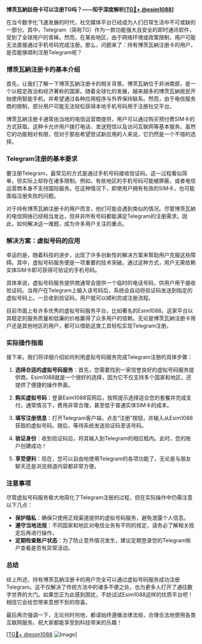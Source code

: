 **博茨瓦納註冊卡可以注册TG吗？——知乎深度解析[[TG💪+ @esim1088](https://t.me/s/esim1088)]**

在当今数字化飞速发展的时代，社交媒体平台已经成为人们日常生活中不可或缺的一部分。其中，Telegram（简称TG）作为一款功能强大且安全的即时通讯软件，受到了全球用户的青睐。然而，在某些地区，由于网络环境或政策限制，用户可能无法直接通过手机号码完成注册。那么，问题来了：持有博茨瓦納注册卡的用户，是否能够顺利注册Telegram呢？

### 博茨瓦納注册卡的基本介绍

首先，让我们了解一下博茨瓦納注册卡的相关背景。博茨瓦納位于非洲南部，是一个以稳定政治和经济著称的国家。随着全球化的发展，越来越多的博茨瓦納居民开始使用智能手机，并希望通过各种应用程序与外界保持联系。然而，由于电信服务商的限制，部分用户可能无法轻松获得本地手机号码用于注册社交平台。

博茨瓦納注册卡通常由当地的电信运营商提供，用户可以通过购买预付费SIM卡的方式获取。这种卡允许用户拨打电话、发送短信以及访问互联网等基本服务。虽然它的功能相对有限，但对于那些希望尝试新应用的人来说，它仍然是一个不错的选择。

### Telegram注册的基本要求

要注册Telegram，最常见的方式是通过手机号码接收验证码。这一过程看似简单，但实际上却存在诸多限制。例如，有些地区的手机号码可能被屏蔽，或者电信运营商本身不支持国际服务。在这种情况下，即使用户拥有有效的SIM卡，也可能面临注册失败的问题。

对于持有博茨瓦納注册卡的用户而言，他们可能会遇到类似的情况。尽管博茨瓦納的电信网络已经相当发达，但并非所有号码都能满足Telegram的注册需求。因此，如何解决这一难题，成为许多用户关注的重点。

### 解决方案：虚拟号码的应用

幸运的是，随着科技的进步，出现了许多创新性的解决方案来帮助用户克服这些障碍。其中，虚拟号码服务便是一项重要的技术突破。通过这种方式，用户无需依赖实体SIM卡即可获得可验证的手机号码。

具体来说，虚拟号码服务提供商通常会提供一个临时的电话号码，供用户用于接收验证码。当用户在Telegram上输入该号码后，系统会自动将验证码发送到指定的虚拟号码上。一旦收到验证码，用户就可以顺利完成注册流程。

目前市面上有许多优秀的虚拟号码服务平台，比如著名的Esim1088。这家平台以其稳定的服务质量和低廉的价格赢得了众多用户的信赖。无论是博茨瓦納注册卡用户还是其他地区的用户，都可以借助这类工具轻松实现Telegram注册。

### 实际操作指南

接下来，我们将详细介绍如何利用虚拟号码服务完成Telegram注册的具体步骤：

1. **选择合适的虚拟号码服务**：首先，您需要找到一家信誉良好的虚拟号码服务提供商。Esim1088就是一个很好的选择，因为它不仅支持多个国家和地区，还提供了便捷的操作界面。

2. **购买虚拟号码**：登录Esim1088官网后，按照提示选择适合您的套餐并完成支付。通常情况下，费用非常合理，甚至低于普通实体SIM卡的成本。

3. **填写注册信息**：打开Telegram客户端，点击“注册”按钮，并输入从Esim1088获取的虚拟号码。随后，等待系统发送验证码至该号码。

4. **验证身份**：收到验证码后，将其输入到Telegram的相应框内。此时，您的账户创建成功！

5. **享受便利**：现在，您可以自由地使用Telegram的各项功能了，无论是与朋友聊天还是浏览频道内容都非常方便。

### 注意事项

尽管虚拟号码服务极大地简化了Telegram注册的过程，但在实际操作中仍需注意以下几点：

- **保护隐私**：确保只使用正规渠道提供的虚拟号码服务，避免泄露个人信息。
- **遵守当地法规**：不同国家和地区对电信业务有不同的规定，请务必了解相关规定后再进行操作。
- **定期检查账户状态**：为了防止意外情况发生，建议定期登录您的Telegram账户查看是否有异常活动。

### 总结

综上所述，持有博茨瓦納注册卡的用户完全可以通过虚拟号码服务成功注册Telegram。这不仅解决了传统方法中的诸多不便之处，也为更多人打开了通往数字世界的大门。如果您正为此感到困扰，不妨试试Esim1088这样的优质平台吧！相信它会给您带来意想不到的惊喜。

最后再次强调一下，无论何时何地，都请始终遵循法律法规，合理合法地使用各类互联网服务。祝大家都能享受到科技带来的乐趣！

[[TG💪+ @esim1088](https://t.me/s/esim1088) ![Image](https://i.postimg.cc/4NQfJmqS/Snipaste-2025-05-13-00-14-12.png)]